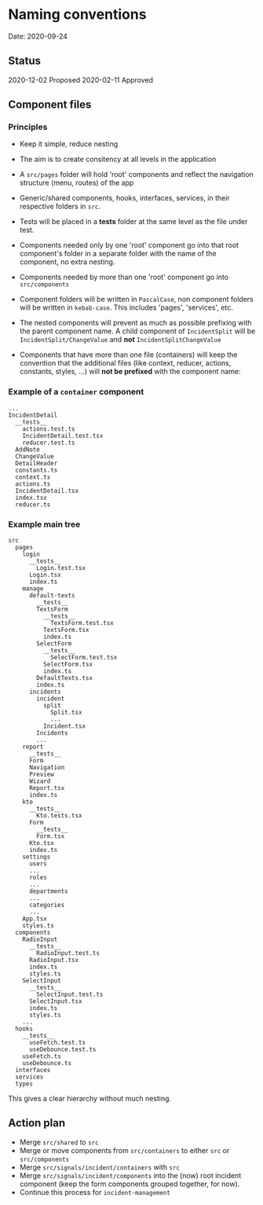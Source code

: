 # Naming conventions

Date: 2020-09-24

## Status

2020-12-02 Proposed
2020-02-11 Approved

## Component files

### Principles

- Keep it simple, reduce nesting
- The aim is to create consitency at all levels in the application
- A `src/pages` folder will hold 'root' components and reflect the navigation structure (menu, routes) of the app
- Generic/shared components, hooks, interfaces, services, in their respective folders in `src`.
- Tests will be placed in a __tests__ folder at the same level as the file under test.

- Components needed only by one 'root' component go into that root component's folder in a separate folder with the name of the component, no extra nesting.
- Components needed by more than one 'root' component go into `src/components`
- Component folders will be written in `PascalCase`, non component folders will be written in `kebab-case`. This includes 'pages', 'services', etc.
- The nested components will prevent as much as possible prefixing with the parent component name.
  A child component of `IncidentSplit` will be `IncidentSplit/ChangeValue` and **not** `IncidentSplitChangeValue`
- Components that have more than one file (containers) will keep the convention that the additional files (like context, reducer, actions, constants, styles, ...) will **not be prefixed** with the component name:

### Example of a `container` component
```
...
IncidentDetail
  __tests__
    actions.test.ts
    IncidentDetail.test.tsx
    reducer.test.ts
  AddNote
  ChangeValue
  DetailHeader
  constants.ts
  context.ts
  actions.ts
  IncidentDetail.tsx
  index.tsx
  reducer.ts
```

### Example main tree

```
src
  pages
    login
      __tests__
        Login.test.tsx
      Login.tsx
      index.ts
    manage
      default-texts
        __tests__
        TextsForm
          __tests__
            TextsForm.test.tsx
          TextsForm.tsx
          index.ts
        SelectForm
          __tests__
            SelectForm.test.tsx
          SelectForm.tsx
          index.ts
        DefaultTexts.tsx
        index.ts
      incidents
        incident
          split
            Split.tsx
            ...
          Incident.tsx
        Incidents
        ...
    report
      __tests__
      Form
      Navigation
      Preview
      Wizard
      Report.tsx
      index.ts
    kto
      __tests__
        Kto.tests.tsx
      Form
        __tests__
        Form.tsx
      Kto.tsx
      index.ts
    settings
      users
      ...
      roles
      ...
      departments
      ...
      categories
      ...
    App.tsx
    styles.ts
  components
    RadioInput
      __tests__
        RadioInput.test.ts
      RadioInput.tsx
      index.ts
      styles.ts
    SelectInput
      __tests__
        SelectInput.test.ts
      SelectInput.tsx
      index.ts
      styles.ts
    ...
  hooks
    __tests__
      useFetch.test.ts
      useDebounce.test.ts
    useFetch.ts
    useDebounce.ts
  interfaces
  services
  types
```

This gives a clear hierarchy without much nesting.


## Action plan

- Merge `src/shared` to `src`
- Merge or move components from `src/containers` to either `src` or `src/components`
- Merge `src/signals/incident/containers` with `src`
- Merge `src/signals/incident/components` into the (now) root incident component (keep the form components grouped together, for now).
- Continue this process for `incident-management`
